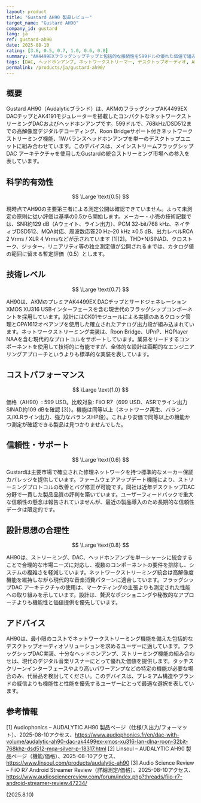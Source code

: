 ```yaml
---
layout: product
title: "Gustard AH90 製品レビュー"
target_name: "Gustard AH90"
company_id: gustard
lang: ja
ref: gustard-ah90
date: 2025-08-10
rating: [3.6, 0.5, 0.7, 1.0, 0.6, 0.8]
summary: "AK4499EXフラッグシップチップと包括的な接続性を599ドルの優れた価値で組み合わせたネットワークストリーミングDAC/ヘッドホンアンプ"
tags: [DAC, ヘッドホンアンプ, ネットワークストリーマー, デスクトップオーディオ, AK4499EX]
permalink: /products/ja/gustard-ah90/
---
```


## 概要

Gustard AH90（Audalyticブランド）は、AKMのフラッグシップAK4499EX DACチップとAK4191モジュレーターを搭載したコンパクトなネットワークストリーミングDACおよびヘッドホンアンプです。599ドルで、768kHz/DSD512までの高解像度デジタルデコーディング、Roon Bridgeサポート付きネットワークストリーミング機能、1Wバランスヘッドホンアンプを単一のデスクトップユニットに組み合わせています。このデバイスは、メインストリームフラッグシップDAC アーキテクチャを使用したGustardの統合ストリーミング市場への参入を表しています。

## 科学的有効性

$$ \Large \text{0.5} $$

現時点でAH90の主要第三者による測定公開は確認できていません。よって未測定の原則に従い評価は基準の0.5から開始します。メーカー・小売の技術記載では、SNR約129 dB（Aウェイト、ライン出力）、PCM 32-bit/768 kHz、ネイティブDSD512、MQA対応、周波数応答20 Hz–20 kHz ±0.5 dB、出力レベルRCA 2 Vrms / XLR 4 Vrmsなどが示されています [1][2]。THD+N/SINAD、クロストーク、ジッター、リニアリティ等の独立測定値が公開されるまでは、カタログ値の範囲に留まる暫定評価（0.5）とします。

## 技術レベル

$$ \Large \text{0.7} $$

AH90は、AKMのプレミアAK4499EX DACチップとサードジェネレーションXMOS XU316 USBインターフェースを含む現世代のフラッグシップコンポーネントを採用しています。設計にはCK01モジュールによる実績のあるクロック管理とOPA1612オペアンプを使用した確立されたアナログ出力段が組み込まれています。ネットワークストリーミング実装は、Roon Bridge、UPnP、HQPlayer NAAを含む現代的なプロトコルをサポートしています。業界をリードするコンポーネントを使用して技術的に有能ですが、全体的な設計は画期的なエンジニアリングアプローチというよりも標準的な実装を表しています。

## コストパフォーマンス

$$ \Large \text{1.0} $$

価格（AH90）: 599 USD。比較対象: FiiO R7（699 USD、ASRでライン出力SINAD約109 dBを確認 [3]）。機能は同等以上（ネットワーク再生、バランス/XLRライン出力、強力なバランスHP段）。これより安価で同等以上の機能かつ測定が確認できる製品は見つかりませんでした。


## 信頼性・サポート

$$ \Large \text{0.6} $$

Gustardは主要市場で確立された修理ネットワークを持つ標準的なメーカー保証カバレッジを提供しています。ファームウェアアップデート機能により、ストリーミングプロトコルの改善とバグ修正が可能です。同社は近年デスクトップDAC分野で一貫した製品品質の評判を築いています。ユーザーフィードバックで重大な信頼性の懸念は報告されていませんが、最近の製品導入のため長期的な信頼性データは限定的です。

## 設計思想の合理性

$$ \Large \text{0.8} $$

AH90は、ストリーミング、DAC、ヘッドホンアンプを単一シャーシに統合することで合理的な市場ニーズに対応し、複数のコンポーネントの要件を排除し、システムの複雑さを軽減しています。ネットワークストリーミング統合は高解像度機能を維持しながら現代的な音楽消費パターンに適合しています。フラッグシップDAC アーキテクチャの使用は、マーケティングの主張よりも測定された性能への取り組みを示しています。設計は、贅沢なポジショニングや秘教的なアプローチよりも機能性と価値提供を優先しています。

## アドバイス

AH90は、最小限のコストでネットワークストリーミング機能を備えた包括的なデスクトップオーディオソリューションを求めるユーザーに適しています。フラッグシップDAC実装、十分なヘッドホンアンプ、ストリーミング機能の組み合わせは、現代のデジタル音楽リスナーにとって優れた価値を提供します。タッチスクリーンインターフェースやより高いパワーアンプなどの特定の機能が必要な場合のみ、代替品を検討してください。このデバイスは、プレミアム構造やブランドの威信よりも機能性と性能を優先するユーザーにとって最適な選択を表しています。

## 参考情報

[1] Audiophonics – AUDALYTIC AH90 製品ページ（仕様/入出力/フォーマット）、2025-08-10アクセス、https://www.audiophonics.fr/en/dac-with-volume/audalytic-ah90-dac-ak4499ex-xmos-xu316-lan-dlna-roon-32bit-768khz-dsd512-mqa-silver-p-18317.html
[2] Linsoul – AUDALYTIC AH90 製品ページ（機能/価格）、2025-08-10アクセス、https://www.linsoul.com/products/audalytic-ah90
[3] Audio Science Review – FiiO R7 Android Streamer Review（詳細測定/価格）、2025-08-10アクセス、https://www.audiosciencereview.com/forum/index.php?threads/fiio-r7-android-streamer-review.47234/

(2025.8.10)